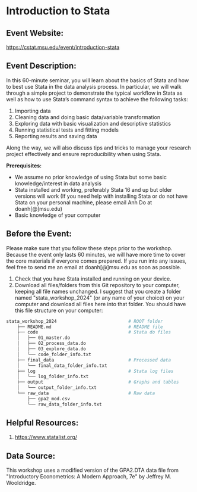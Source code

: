 # Introduction to Stata

## Event Website:
https://cstat.msu.edu/event/introduction-stata

## Event Description:
In this 60-minute seminar, you will learn about the basics of Stata and how to
best use Stata in the data analysis process. In particular, we will walk through
a simple project to demonstrate the typical workflow in Stata as well as how to
use Stata’s command syntax to achieve the following tasks:

1. Importing data
2. Cleaning data and doing basic data/variable transformation
3. Exploring data with basic visualization and descriptive statistics
4. Running statistical tests and fitting models
5. Reporting results and saving data

Along the way, we will also discuss tips and tricks to manage your research
project effectively and ensure reproducibility when using Stata.

**Prerequisites:**

* We assume no prior knowledge of using Stata but some basic knowledge/interest 
in data analysis
* Stata installed and working, preferably Stata 16 and up but older versions 
will work (If you need help with installing Stata or do not have Stata on your 
personal machine, please email Anh Do at doanh\[@\]msu.edu)
* Basic knowledge of your computer

## Before the Event:
Please make sure that you follow these steps prior to the workshop. Because the
event only lasts 60 minutes, we will have more time to cover the core materials
if everyone comes prepared. If you run into any issues, feel free to send me an
email at doanh\[@\]msu.edu as soon as possible.

1. Check that you have Stata installed and running on your device.
2. Download all files/folders from this Git repository to your computer, keeping
all file names unchanged. I suggest that you create a folder named
"stata_workshop_2024" (or any name of your choice) on your computer and download
all files here into that folder. You should have this file structure on your
computer:

```bash
stata_workshop_2024                           # ROOT folder
    ├── README.md                             # README file
    ├── code                                  # Stata do files
    │   ├── 01_master.do
    │   ├── 02_process_data.do
    │   ├── 03_explore_data.do
    │   └── code_folder_info.txt
    ├── final_data                            # Processed data
    │   └── final_data_folder_info.txt
    ├── log                                   # Stata log files
    │   └── log_folder_info.txt
    ├── output                                # Graphs and tables
    │   └── output_folder_info.txt
    └── raw_data                              # Raw data
        ├── gpa2_mod.csv
        └── raw_data_folder_info.txt
```

## Helpful Resources:
1. https://www.statalist.org/

## Data Source:
This workshop uses a modified version of the GPA2.DTA data file from 
"Introductory Econometrics: A Modern Approach, 7e" by Jeffrey M. Wooldridge.
